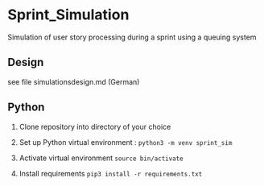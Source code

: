 # Sprint_Simulation
Simulation of user story processing during a sprint using a queuing system

## Design
see file simulationsdesign.md  (German)

## Python

1. Clone repository into directory of your choice

2. Set up Python virtual environment :
   `python3 -m venv sprint_sim`

3. Activate virtual environment `source bin/activate`

2. Install requirements
   `pip3 install -r requirements.txt `

